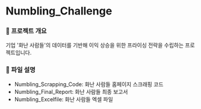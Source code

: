 # Numbling_Challenge

### 📂 프로젝트 개요
기업 '화난 사람들'의 데이터를 기반해 이익 상승을 위한 프라이싱 전략을 수립하는 프로젝트입니다.



### 📂 파일 설명
- Numbling_Scrapping_Code: 화난 사람들 홈페이지 스크래핑 코드
- Numbling_Final_Report: 화난 사람들 최종 보고서
- Numbling_Excelfile: 화난 사람들 엑셀 파일
